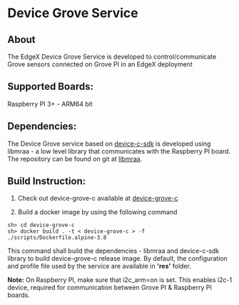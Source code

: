 # Device Grove Service

## About
The EdgeX Device Grove Service is developed to control/communicate Grove sensors connected on Grove PI in an EdgeX deployment

## Supported Boards:
Raspberry PI 3+ - ARM64 bit

## Dependencies:

The Device Grove service based on [device-c-sdk](https://github.com/edgexfoundry/device-sdk-c)
is developed using libmraa - a low level library that communicates with the Raspberry PI board.
The repository can be found on git at [libmraa](https://github.com/intel-iot-devkit/mraa). 

## Build Instruction:

1. Check out device-grove-c available at [device-grove-c](https://github.com/edgexfoundry/device-grove)

2. Build a docker image by using the following command
```
sh> cd device-grove-c
sh> docker build . -t < device-grove-c > -f ./scripts/Dockerfile.alpine-3.8

```
This command shall build the dependencies - libmraa and device-c-sdk library to build device-grove-c release image.
By default, the configuration and profile file used by the service are available in __'res'__ folder.


**Note:** On Raspberry PI, make sure that i2c_arm=on is set. This enables i2c-1 device, required for communication between Grove PI & Raspberry PI boards.














